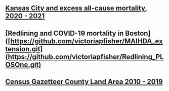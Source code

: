## [Kansas City and excess all-cause mortality, 2020 - 2021](https://github.com/victoriapfisher/Kansas_City_Excess_Mort.git)

## [Redlining and COVID-19 mortality in Boston]([https://github.com/victoriapfisher/MAIHDA_extension.git](https://github.com/victoriapfisher/Redlining_PLOSOne.git)

## [Census Gazetteer County Land Area 2010 - 2019](https://github.com/victoriapfisher/Place/tree/f16682ce92a2abc62bde538916c569ddd564c36a/data)
